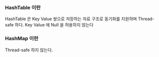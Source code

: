 ### HashTable 이란

HashTable 은 Key Value 쌍으로 저장하는 자료 구조로 
동기화를 지원하며 Thread-safe 하다.
Key Value 에 Null 을 허용하지 않는다

### HashMap 이란

Thread-safe 하지 않는다.

